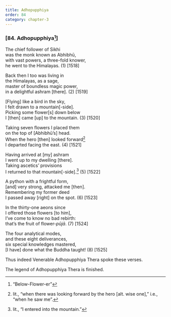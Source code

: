 ```yaml
---
title: Adhopupphiya
order: 84
category: chapter-3
---
```


### \[84. Adhopupphiya[^1]\]

The chief follower of Sikhi  
was the monk known as Abhibhū,  
with vast powers, a three-fold knower,  
he went to the Himalayas. (1) \[1518\]

Back then I too was living in  
the Himalayas, as a sage,  
master of boundless magic power,  
in a delightful ashram \[there\]. (2) \[1519\]

\[Flying\] like a bird in the sky,  
I felt drawn to a mountain\[-side\].  
Picking some flower\[s\] down below  
I \[then\] came \[up\] to the mountain. (3) \[1520\]

Taking seven flowers I placed them  
on the top of \[Abhibhū’s\] head.  
When the hero \[then\] looked forward[^2]  
I departed facing the east. (4) \[1521\]

Having arrived at \[my\] ashram  
I went up to my dwelling \[there\].  
Taking ascetics’ provisions  
I returned to that mountain\[-side\].[^3] (5) \[1522\]

A python with a frightful form,  
\[and\] very strong, attacked me \[then\].  
Remembering my former deed  
I passed away \[right\] on the spot. (6) \[1523\]

In the thirty-one aeons since  
I offered those flowers \[to him\],  
I’ve come to know no bad rebirth:  
that’s the fruit of flower-*pūjā*. (7) \[1524\]

The four analytical modes,  
and these eight deliverances,  
six special knowledges mastered,  
\[I have\] done what the Buddha taught! (8) \[1525\]

Thus indeed Venerable Adhopupphiya Thera spoke these verses.

The legend of Adhopupphiya Thera is finished.

[^1]: “Below-Flower-er”

[^2]: lit., “when there was looking forward by the hero \[alt. wise one\],” i.e., “when he saw me”.

[^3]: lit., “I entered into the mountain.”
